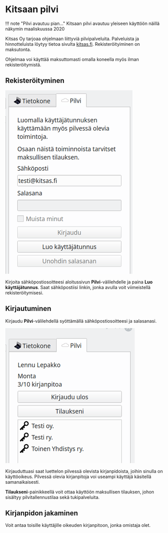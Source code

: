 # Kitsaan pilvi

!!! note "Pilvi avautuu pian..."
    Kitsaan pilvi avautuu yleiseen käyttöön näillä näkymin maaliskuussa 2020

Kitsas Oy tarjoaa ohjelmaan liittyviä pilvipalveluita. Palveluista ja hinnotteluista löytyy tietoa sivulta [kitsas.fi](https://kitsas.fi). Rekisteröityiminen on maksutonta.

Ohjelmaa voi käyttää maksuttomasti omalla koneella myös ilman rekisteröitymistä.

## Rekisteröityminen

![](luotunnus.png)

Kirjoita sähköpostiosoitteesi aloitussivun **Pilvi**-välilehdelle ja paina **Luo käyttäjätunnus**. Saat sähköpostiisi linkin, jonka avulla voit viimeistellä rekisteröitymisesi.

## Kirjautuminen

Kirjaudu **Pilvi**-välilehdellä syöttämällä sähköpostiosoitteesi ja salasanasi.

![](luettelo.png)

Kirjauduttuasi saat luettelon pilvessä olevista kirjanpidoista, joihin sinulla on käyttöoikeus. Pilvessä olevia kirjanpitoja voi useampi käyttäjä käsitellä samanaikaisesti.

**Tilaukseni**-painikkeellä voit ottaa käyttöön maksullisen tilauksen, johon sisältyy pilvitallennustilaa sekä tukipalveluita.


## Kirjanpidon jakaminen

Voit antaa toisille käyttäjille oikeuden kirjanpitoon, jonka omistaja olet.
